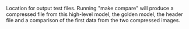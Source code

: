 Location for output test files. Running "make compare" will produce a compressed file from this high-level model, the golden model, the header file and a comparison of the first data from the two compressed images.

